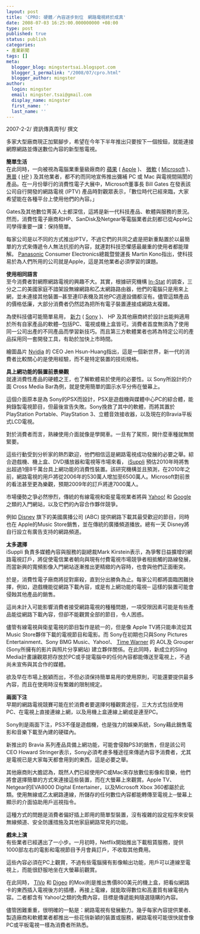 ```yaml
---
layout: post
title: 'CPRO: 硬體／內容逐步到位　網路電視終於成真'
date: 2008-07-03 16:25:00.000000000 +08:00
type: post
published: true
status: publish
categories:
- 產業新聞
tags: []
meta:
  blogger_blog: mingstertsai.blogspot.com
  blogger_1_permalink: "/2008/07/cpro.html"
  blogger_author: mingster
author:
  login: mingster
  email: mingster.tsai@gmail.com
  display_name: mingster
  first_name: ''
  last_name: ''
---
```

<p><span class="reportor">2007-2-2/ 資訊傳真周刊/ 撰文</span>                         </p>
<p>多家大型廠商現正加緊腳步，希望在今年下半年推出只要按下一個按鈕，就能連接網際網路並傳送數位內容的新型態電視。</p>
<p><span style="font-weight:bold;">簡單生活</span><br />在此同時，一向被視為電腦業重量級廠商的 <a href="http://cpro.tw/channel/news/keyword_rel/index.php?keyword=%E8%98%8B%E6%9E%9C">蘋果</a> ( <a href="http://cpro.tw/channel/news/keyword_rel/index.php?keyword=Apple">Apple</a> )、 <a href="http://cpro.tw/channel/news/keyword_rel/index.php?keyword=%E5%BE%AE%E8%BB%9F">微軟</a> ( <a href="http://cpro.tw/channel/news/keyword_rel/index.php?keyword=Microsoft">Microsoft</a> )、 <a href="http://cpro.tw/channel/news/keyword_rel/index.php?keyword=%E6%83%A0%E6%99%AE">惠普</a> ( <a href="http://cpro.tw/channel/news/keyword_rel/index.php?keyword=HP">HP</a> ) 及其他業者，都不約而同地宣佈推出彌補 PC 或 Mac 與電視間隔閡的產品。在一月份舉行的消費性電子大展中，Microsoft董事長 Bill Gates 在發表該公司自行開發的網路電視 (IPTV) 產品時對觀眾表示，「數位時代已經來臨，大家希望能在各種平台上使用他們的內容。」</p>
<p>Gates及其他數位菁英人士都深信，這將是新一代科技產品、軟體與服務的景況。然而，消費性電子廠商和HP、SanDisk及Netgear等電腦業者此刻都已從Apple公司學得重要一課：保持簡單。</p>
<p>每家公司是以不同的方式推出IPTV，不過它們的共同之處是把新重點置於以最簡單的方式來傳遞令人無法抗拒的內容，就連對科技恐懼感最嚴重的使用者都能理解。  <a href="http://cpro.tw/channel/news/keyword_rel/index.php?keyword=Panasonic">Panasonic</a>  Consumer Electronics總裁暨營運長 Martin Kono指出，使科技易於為人們所用的公司就是Apple，這是其他業者必須學習的課題。</p>
<p><span style="font-weight:bold;"> 使用相同語言</span><br />至今消費者對網際網路電視的興趣不大。其實，根據研究機構  <a href="http://cpro.tw/channel/news/keyword_rel/index.php?keyword=In-Stat">In-Stat</a>  的調查，三分之二的美國家庭不諳架設無線網路和乙太網路路由器，他們的電腦只是用來上網，並未連接其他裝置─甚至連印表機及其他PC週邊設備都沒有。儘管這類產品的價格低廉，大部分消費者仍然認為把所有電子裝置連接成網路太複雜。</p>
<p>為使科技儘可能簡單易用， <a href="http://cpro.tw/channel/news/keyword_rel/index.php?keyword=%E6%96%B0%E5%8A%9B">新力</a> ( <a href="http://cpro.tw/channel/news/keyword_rel/index.php?keyword=Sony">Sony</a> )、 HP 及其他廠商終於設計出能夠適用於所有自家產品的軟體─包括PC、電視或機上盒皆可。消費者首度無須為了使用同一公司出產的不同產品而學習新技巧。而且第三方軟體業者也將為特定公司的產品採用同一套開發工具，有助於加快上市時間。</p>
<p>繪圖晶片  <a href="http://cpro.tw/channel/news/keyword_rel/index.php?keyword=Nvidia">Nvidia</a>  的 CEO Jen Hsun-Huang指出，這是一個新世界，新一代的消費者比較關心的是使用經驗，而不是特定裝置的技術規格。</p>
<p><span style="font-weight:bold;"> 具上網功能的裝置前景樂觀</span><br />就連消費性產品的硬體之王，也了解軟體易於使用的必要性。以 Sony所設計的介面 Cross Media Bar為例，就是使用簡單的圖示水平分佈在螢幕上。</p>
<p>這個介面原本是為 Sony的PSX而設計，PSX是遊戲機與媒體中心PC的綜合體，能夠錄製電視節目，但最後宣告失敗。Sony挽救了其中的軟體，而將其置於 PlayStation Portable、PlayStation 3、立體音效接收器，以及現在的Bravia平板式LCD電視。</p>
<p>對於消費者而言，熟練使用介面就像是學開車。一旦有了駕照，開什麼車種就無關緊要。</p>
<p>這些行動受到分析家的熱烈歡迎，他們相信這是網路電視成功發展的必要之舉。綜合遊戲機、機上盒、DVD播放器和電視等市場來看，  <a href="http://cpro.tw/channel/news/keyword_rel/index.php?keyword=iSuppli">iSuppli</a> 預估2010年時將售出超過1億8千萬台具上網功能的消費性裝置。該研究機構並且預測，在2010年之前，網路電視的用戶將從2006年的530萬人增加至6500萬人。Microsoft對前景的看法甚至更為樂觀，預期2009年的訂戶將達7000萬人。</p>
<p>市場優勢之爭必然慘烈，傳統的有線電視和衛星電視業者將與  <a href="http://cpro.tw/channel/news/keyword_rel/index.php?keyword=Yahoo%21">Yahoo!</a>  和  <a href="http://cpro.tw/channel/news/keyword_rel/index.php?keyword=Google">Google</a>  之類的入門網站，以及它們的內容合作夥伴競爭。</p>
<p>例如  <a href="http://cpro.tw/channel/news/keyword_rel/index.php?keyword=Disney">Disney</a> 旗下的美國廣播公司 (ABC) 提供網路下載其最受歡迎的節目，同時也在 Apple的Music Store銷售，並在傳統的廣播頻道播放。總有一天 Disney將自行設立有廣告支持的網路頻道。</p>
<p><span style="font-weight:bold;"> 太多選擇</span><br />iSuppli 負責多媒體內容與服務的副總裁Mark Kirstein表示，為爭奪日益擴增的網路電視訂戶，將促使電信業者朝向與現有付費電視市場競爭者相抵觸的路線發展，而當新興的寬頻影像入門網站逐漸推出更精緻的內容時，也會與他們正面衝突。</p>
<p>於是，消費性電子廠商將捉對廝殺，直到分出勝負為止。每家公司都將面臨困難抉擇，例如，遊戲機能從網路下載內容，或是有上網功能的電視─ 這樣的裝置可能會侵蝕其他產品的銷售。</p>
<p>這尚未計入可能影響消費者接受網路電視的種種問題，一項受限因素可能是有些產品能從網路下載內容，但卻不能觀賞全部的節目，令人困惑。</p>
<p>儘管有線電視與衛星電視的節目製作是統一的，但是像 Apple TV將只能串流從其Music Store夥伴下載的電視節目和電影。而 Sony在初期也只與Sony Pictures Entertainment、Sony BMG Music、Yahoo!、  <a href="http://cpro.tw/channel/news/keyword_rel/index.php?keyword=Time%20Warner">Time Warner</a> 的 AOL及 Grouper (Sony所擁有的影片與照片分享網站) 建立夥伴關係。在此同時，新成立的Sling Media計畫讓觀眾把存放於PC或手提電腦中的任何內容都能傳送至電視上，不過尚未宣佈與其合作的媒體。</p>
<p>欲及早在市場上脫穎而出，不但必須保持簡單易用的使用原則，可能還要提供最多內容，而且在使用時沒有繁雜的限制規定。</p>
<p><span style="font-weight:bold;"> 兩面下注</span><br />早期的網路電視競賽可能在於消費者要選擇何種觀賞途徑，三大方式包括使用PC、在電視上直接連線上網，以及用機上盒連線上網或是連至PC。</p>
<p>Sony則是兩面下注，PS3不僅是遊戲機，也是強力的娛樂系統，Sony藉此銷售電影和音樂下載至內建的硬碟內。</p>
<p>新推出的 Bravia 系列產品具備上網功能，可能會侵蝕PS3的銷售，但是該公司CEO Howard Stringer表示，Sony必須考慮多種途徑來傳遞內容予消費者，尤其是電視已是大家每天都會用到的東西，這是必要之舉。</p>
<p>其他廠商則大膽認為，既然人們已經使用PC或Mac來存放數位影像和音樂，他們將會選擇簡單的方式來連接這些裝置，而在大螢幕上來觀賞。Apple TV、Netgear的EVA8000 Digital Entertainer，以及Microsoft Xbox 360都屬於此類。使用無線或乙太網路連線，所儲存的任何數位內容都能轉傳至電視上─螢幕上顯示的介面協助用戶巡視指令。</p>
<p>這種方式的問題是消費者偏好插上即用的簡單型裝置，沒有複雜的設定程序來安裝無線頻道、安全防護措施及其他家庭網路常見的功能。</p>
<p><span style="font-weight:bold;"> 戲未上演</span><br />有些業者已經邁出了一小步。一月初時，Netflix開始推出下載租賃服務，提供1000部左右的電影和電視節目予月會員訂戶，不收取其他費用。</p>
<p>這些內容必須在PC上觀賞，不過有些電腦擁有影像輸出功能，用戶可以連線至電視上，而能很舒服地坐在大螢幕前觀賞。</p>
<p>在此同時，  <a href="http://cpro.tw/channel/news/keyword_rel/index.php?keyword=TiVo">TiVo</a> 和  <a href="http://cpro.tw/channel/news/keyword_rel/index.php?keyword=Digeo">Digeo</a> 的Moxi則是推出售價800美元的機上盒，把看似網路卡的東西插入電視後方的插槽，再接上電線，就能取得數位和高畫質有線電視內容。二者都含有 Yahoo!之類的免費內容，目標是傳遞能夠隨選隨購的內容。</p>
<p>儘管困難重重，很明確的一點是：網路電視有發展動力。幾乎每家內容提供業者、製造廠商和軟體業者都推出一些花俏新穎的裝置或服務，網路電視可能很快就會像PC或平板電視一樣為消費者所熟悉。</p>
